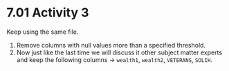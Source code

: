 # 7.01 Activity 3

Keep using the same file.

1. Remove columns with null values more than a specified threshold.
2. Now just like the last time we will discuss it other subject matter experts and keep the following columns -> `wealth1`, `wealth2`, `VETERANS`, `SOLIH`.
